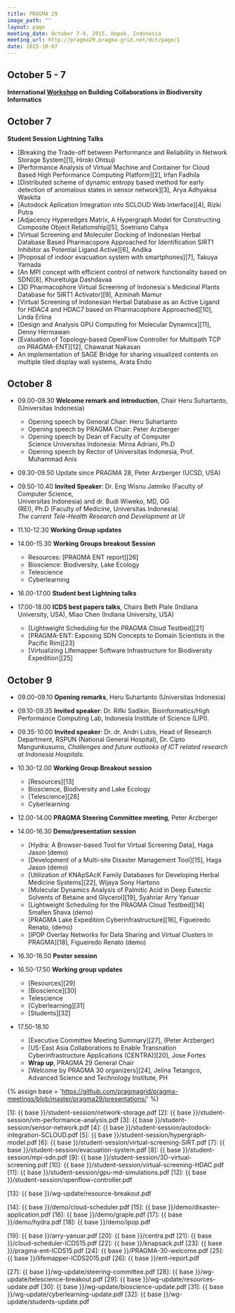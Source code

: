 ```yaml
---
title: PRAGMA 29 
image_path: ""
layout: page
meeting_date: October 7-9, 2015, Depok, Indonesia
meeting_url: http://pragma29.pragma-grid.net/dct/page/1
date: 2015-10-07
---
```


October 5 - 7
--------------

**International [Workshop][33] on Building Collaborations in Biodiversity Informatics**

October 7
----------

**Student Session Lightning Talks**

* [Breaking the Trade-off between Performance and Reliability in Network Storage System][1], Hiroki Ohtsuji 
* [Performance Analysis of Virtual Machine and Container for Cloud Based High Performance Computing Platform][2],
  Irfan Fadhila 
* [Distributed scheme of dynamic entropy based method for early detection of anomalous states in sensor network][3],
  Arya Adhyaksa Waskita 
* [Autodock Aplication Integration into SCLOUD Web Interface][4], Rizki Putra
* [Adjacency Hyperedges Matrix, A Hypergraph Model for Constructing Composite Object Relationship][5], Soetrisno Cahya
* [Virtual Screening and Moleculer Docking of Indonesian Herbal Database Based Pharmacopore Approached for Identification SIRT1
  Inhibitor as Potential Ligand Active][6], Andika 
* [Proposal of indoor evacuation system with smartphones][7], Takuya Yamada
* [An MPI concept with efficient control of network functionality based on SDN][8], Khureltulga Dashdavaa 
* [3D Pharmacophore Virtual Screening of Indonesia`s Medicinal Plants Database for SIRT1 Activator][9], Azminah Mamur 
* [Virtual Screening of Indonesian Herbal Database as an Active Ligand for HDAC4 and HDAC7 based on Pharmacophore Approached][10],
  Linda Erlina  
* [Design and Analysis GPU Computing for Molecular Dynamics][11], Denny Hermawan
* [Evaluation of Topology-based OpenFlow Controller for Multipath TCP on PRAGMA-ENT][12], Chawanat Nakasan
* An implementation of SAGE Bridge for sharing visualized contents on multiple tiled display wall systems, Arata Endo

October 8
-----------

* 09.00-09.30  **Welcome remark and introduction**, Chair Heru  Suhartanto, (Universitas Indonesia)
  * Opening speech by General Chair: Heru Suhartanto               
  * Opening speech by PRAGMA Chair: Peter Arzberger               
  * Opening speech by Dean of Faculty of Computer                 
    Science Universitas Indonesia: Mirna Adriani, Ph.D            
  * Opening speech by Rector of Universitas Indonesia, Prof. Muhammad Anis                                           

* 09.30-09.50 Update since PRAGMA 28, Peter Arzberger (UCSD, USA)             
* 09.50-10.40 **Invited Speaker**: Dr. Eng Wisnu Jatmiko (Faculty of Computer Science,  
  Universitas Indonesia) and dr. Budi Wiweko, MD, OG              
  (REI), Ph.D (Faculty of Medicine, Universitas Indonesia).       
  *The current Tele-Health Research and Development at UI* 

* 11.10-12.30 **Working Group updates** 
* 14.00-15.30 **Working Groups breakout Session**
  * Resources: [PRAGMA ENT report][26]
  * Bioscience: Biodiversity, Lake Ecology 
  * Telescience 
  * Cyberlearning

* 16.00-17.00 **Student best Lightning talks** 
* 17.00-18.00 **ICDS best papers  talks**, Chairs Beth Plale (Indiana University, USA), Miao Chen (Indiana University, USA)
  * [Lightweight Scheduling for the PRAGMA Cloud Testbed][21]
  * [PRAGMA-ENT: Exposing SDN Concepts to Domain Scientists in the Pacific Rim][23]
  * [Virtualizing LIfemapper Software Infrastructure for Biodiversity Expedition][25]

October 9
-----------

* 09.00-09.10 **Opening remarks**, Heru Suhartanto (Universitas Indonesia)
* 09.10-09.35 **Invited speaker**: Dr. Rifki Sadikin, Bioinformatics/High Performance
  Computing Lab, Indonesia Institute of Science (LIPI).
* 09.35-10.00 **Invited speaker**: Dr. dr. Andri Lubis, Head of Research Department,  RSPUN
  (National General Hospital), Dr. Cipto Mangunkusumo, *Challenges and future
  outlooks of ICT related research at Indonesia Hospitals.*

* 10.30-12.00 **Working Group Breakout session**
  * [Resources][13]
  * Bioscience, Biodiversity and Lake Ecology  
  * [Telescience][28]
  * Cyberlearning 

* 12.00-14.00 **PRAGMA Steering Committee meeting**, Peter Arzberger

* 14.00-16.30 **Demo/presentation session**
  * [Hydra: A Browser-based Tool for Virtual Screening Data],  Haga Jason (demo)
  * [Development of a Multi-site Disaster Management Tool][15], Haga Jason (demo)
  * [Utilization of KNApSAcK Family Databases for Developing  Herbal Medicine Systems][22], Wijaya Sony Hartono 
  * [Molecular Dynamics Analysis of Palmitic Acid in Deep Eutectic Solvents of Betaine and Glycerol][19], Syahriar Arry Yanuar 
  * [Lightweight Scheduling for the PRAGMA Cloud Testbed][14] Smallen Shava (demo)
  * [PRAGMA Lake Expedition Cyberinfrastructure][16], Figueiredo Renato, (demo)
  * [IPOP Overlay Networks for Data Sharing and Virtual Clusters in PRAGMA][18], Figueiredo Renato (demo)

* 16.30-16.50 **Poster session**
* 16.50-17.50 **Working group updates**
  * [Resources][29]
  * [Bioscience][30]
  * Telescience 
  * [Cyberlearning][31]
  * [Students][32]

* 17.50-18.10 
  * [Executive Committee Meeting Summary][27], (Peter Arzberger)
  * [US-East Asia Collaborations to Enable Transnation Cyberinfrastructure Applications (CENTRA)][20],
    Jose Fortes
  * **Wrap up**, PRAGMA 29 General Chair
  * [Welcome by PRAGMA 30 organizers][24], 
    Jelina Tetangco, Advanced Science and Technology Institute, PH

{% assign base = 'https://github.com/pragmagrid/pragma-meetings/blob/master/pragma29/presentations/' %}

[1]: {{ base }}/student-session/network-storage.pdf
[2]: {{ base }}/student-session/vm-performance-analysis.pdf
[3]: {{ base }}/student-session/sensor-network.pdf 
[4]: {{ base }}/student-session/autodock-integration-SCLOUD.pdf
[5]: {{ base }}/student-session/hypergraph-model.pdf 
[6]: {{ base }}/student-session/virtual-screening-SIRT.pdf 
[7]: {{ base }}/student-session/evacuation-system.pdf 
[8]: {{ base }}/student-session/mpi-sdn.pdf 
[9]: {{ base }}/student-session/3D-virtual-screening.pdf 
[10]: {{ base }}/student-session/virtual-screening-HDAC.pdf 
[11]: {{ base }}/student-session/gpu-md-simulations.pdf 
[12]: {{ base }}/student-session/openflow-controller.pdf 

[13]: {{ base }}/wg-update/resource-breakout.pdf

[14]: {{ base }}/demo/cloud-scheduler.pdf
[15]: {{ base }}/demo/disaster-application.pdf
[16]: {{ base }}/demo/graple.pdf
[17]: {{ base }}/demo/hydra.pdf
[18]: {{ base }}/demo/ipop.pdf

[19]: {{ base }}/arry-yanuar.pdf
[20]: {{ base }}/centra.pdf
[21]: {{ base }}/cloud-scheduler-ICDS15.pdf
[22]: {{ base }}/knapsack.pdf
[23]: {{ base }}/pragma-ent-ICDS15.pdf
[24]: {{ base }}/PRAGMA-30-welcome.pdf
[25]: {{ base }}/lifemapper-ICDS2015.pdf
[26]: {{ base }}/ent-report.pdf

[27]: {{ base }}/wg-update/steering-committee.pdf
[28]: {{ base }}/wg-update/telescience-breakout.pdf
[29]: {{ base }}/wg-update/resources-update.pdf
[30]: {{ base }}/wg-update/bioscience-update.pdf
[31]: {{ base }}/wg-update/cyberlearning-update.pdf
[32]: {{ base }}/wg-update/students-update.pdf

[33]: http://cs.ipb.ac.id/pragma/
[34]: /archive/biodiversity-workshop-pragma29
